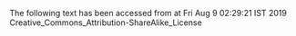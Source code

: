 The following text has been accessed from at Fri Aug 9 02:29:21 IST 2019
Creative_Commons_Attribution-ShareAlike_License
